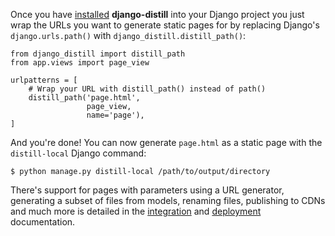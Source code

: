 Once you have 
[<i class="fa-solid fa-fw fa-file-import"></i> installed](/install.html)
**django-distill** into your Django project you just
wrap the URLs you want to generate static pages for by replacing Django's
`django.urls.path()` with `django_distill.distill_path()`:

    from django_distill import distill_path
    from app.views import page_view

    urlpatterns = [
        # Wrap your URL with distill_path() instead of path()
        distill_path('page.html',
                     page_view,
                     name='page'),
    ]

And you're done! You can now generate `page.html` as a static page with the
`distill-local` Django command:

    $ python manage.py distill-local /path/to/output/directory

There's support for pages with parameters using a URL generator, generating
a subset of files from models, renaming files, publishing to CDNs and much
more is detailed in the
[<i class="fa-solid fa-fw fa-book-open-reader"></i> integration](/integration.html)
and
[<i class="fa-solid fa-fw fa-cloud-arrow-up"></i> deployment](/deployment.html)
documentation.

